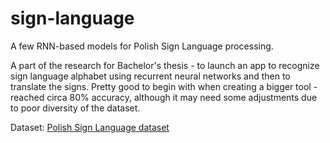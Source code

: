 # sign-language
A few RNN-based models for Polish Sign Language processing.

A part of the research for Bachelor's thesis - to launch an app to recognize sign language alphabet using recurrent neural networks and then to translate the signs. Pretty good to begin with when creating a bigger tool - reached circa 80% accuracy, although it may need some adjustments due to poor diversity of the dataset.

Dataset: [Polish Sign Language dataset](https://www.kaggle.com/datasets/karodomanska/sign-language-processing)
